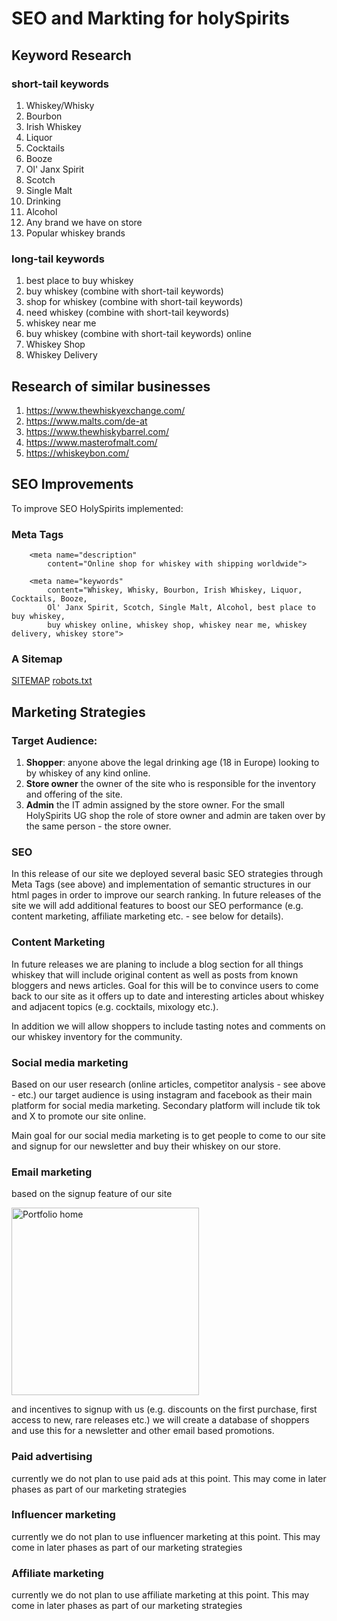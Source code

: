 # SEO and Markting for holySpirits

## Keyword Research
### short-tail keywords
1. Whiskey/Whisky
2. Bourbon
3. Irish Whiskey
4. Liquor
5. Cocktails
6. Booze
7. Ol' Janx Spirit
8. Scotch
9. Single Malt
10. Drinking
11. Alcohol
12. Any brand we have on store
13. Popular whiskey brands
### long-tail keywords
1. best place to buy whiskey
2. buy whiskey (combine with short-tail keywords)
3. shop for whiskey (combine with short-tail keywords)
4. need whiskey (combine with short-tail keywords)
5. whiskey near me
6. buy whiskey (combine with short-tail keywords) online
7. Whiskey Shop
8. Whiskey Delivery

    
## Research of similar businesses
1. https://www.thewhiskyexchange.com/
2. https://www.malts.com/de-at
3. https://www.thewhiskybarrel.com/
4. https://www.masterofmalt.com/
5. https://whiskeybon.com/

## SEO Improvements
To improve SEO HolySpirits implemented:
### Meta Tags
        <meta name="description"
            content="Online shop for whiskey with shipping worldwide">
        
        <meta name="keywords" 
            content="Whiskey, Whisky, Bourbon, Irish Whiskey, Liquor, Cocktails, Booze,
            Ol' Janx Spirit, Scotch, Single Malt, Alcohol, best place to buy whiskey,
            buy whiskey online, whiskey shop, whiskey near me, whiskey delivery, whiskey store">

### A Sitemap
[SITEMAP](./sitemap.xml)
[robots.txt](./robots.txt)


## Marketing Strategies

### Target Audience:

1. **Shopper**:  anyone above the legal drinking age (18 in Europe) looking to by whiskey of any kind online.
2. **Store owner** the owner of the site who is responsible for the inventory and offering of the site.
3. **Admin** the IT admin assigned by the store owner. For the small HolySpirits UG shop the role of store owner and admin are taken over by the same person - the store owner.


### SEO

In this release of our site we deployed several basic SEO strategies through Meta Tags (see above) and implementation of semantic structures in our html pages in order to improve our search ranking. In future releases of the site we will add additional features to boost our SEO performance (e.g. content marketing, affiliate marketing etc. - see below for details). 

### Content Marketing
In future releases we are planing to include a blog section for all things whiskey that will include original content as well as posts from known bloggers and news articles. Goal for this will be to convince users to come back to our site as it offers up to date and interesting articles about whiskey and adjacent topics (e.g. cocktails, mixology etc.). 

In addition we will allow shoppers to include tasting notes and comments on our whiskey inventory for the community.

### Social media marketing
Based on our user research (online articles, competitor analysis - see above - etc.) our target audience is using instagram and facebook as their main platform for social media marketing. Secondary platform will include tik tok and X to promote our site online. 

Main goal for our social media marketing is to get people to come to our site and signup for our newsletter and buy their whiskey on our store.

### Email marketing
based on the signup feature of our site 

<img src=""  width="300" height="auto" alt="Portfolio home">

and incentives to signup with us (e.g. discounts on the first purchase, first access to new, rare releases etc.) we will create a database of shoppers and use this for a newsletter and other email based promotions. 

### Paid advertising
currently we do not plan to use paid ads at this point. This may come in later phases as part of our marketing strategies 

### Influencer marketing
currently we do not plan to use influencer marketing at this point. This may come in later phases as part of our marketing strategies 

### Affiliate marketing
currently we do not plan to use affiliate marketing at this point. This may come in later phases as part of our marketing strategies 



